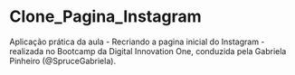 # Clone_Pagina_Instagram
 Aplicação prática da aula - Recriando a pagina inicial do Instagram - realizada no Bootcamp da Digital Innovation One, conduzida pela Gabriela Pinheiro (@SpruceGabriela).
